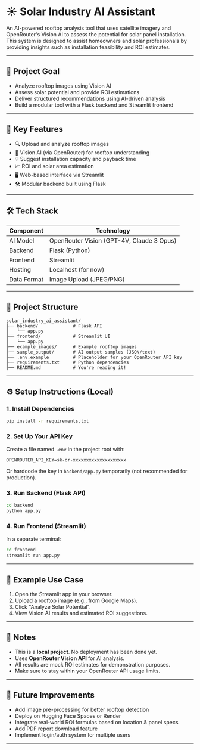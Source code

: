 
# ☀️ Solar Industry AI Assistant

An AI-powered rooftop analysis tool that uses satellite imagery and OpenRouter's Vision AI to assess the potential for solar panel installation. This system is designed to assist homeowners and solar professionals by providing insights such as installation feasibility and ROI estimates.

---

## 🎯 Project Goal

- Analyze rooftop images using Vision AI
- Assess solar potential and provide ROI estimations
- Deliver structured recommendations using AI-driven analysis
- Build a modular tool with a Flask backend and Streamlit frontend

---

## 🧠 Key Features

- 🔍 Upload and analyze rooftop images
- 🤖 Vision AI (via OpenRouter) for rooftop understanding
- 💡 Suggest installation capacity and payback time
- 📈 ROI and solar area estimation
- 🖥️ Web-based interface via Streamlit
- 🛠️ Modular backend built using Flask

---

## 🛠 Tech Stack

| Component  | Technology                    |
|------------|-------------------------------|
| AI Model   | OpenRouter Vision (GPT-4V, Claude 3 Opus) |
| Backend    | Flask (Python)                |
| Frontend   | Streamlit                     |
| Hosting    | Localhost (for now)           |
| Data Format| Image Upload (JPEG/PNG)       |

---

## 📁 Project Structure

```
solar_industry_ai_assistant/
├── backend/             # Flask API
│   └── app.py
├── frontend/            # Streamlit UI
│   └── app.py
├── example_images/      # Example rooftop images
├── sample_output/       # AI output samples (JSON/text)
├── .env.example         # Placeholder for your OpenRouter API key
├── requirements.txt     # Python dependencies
├── README.md            # You're reading it!
```

---

## ⚙️ Setup Instructions (Local)

### 1. Install Dependencies
```bash
pip install -r requirements.txt
```

### 2. Set Up Your API Key
Create a file named `.env` in the project root with:
```
OPENROUTER_API_KEY=sk-or-xxxxxxxxxxxxxxxxxxxx
```

Or hardcode the key in `backend/app.py` temporarily (not recommended for production).

### 3. Run Backend (Flask API)
```bash
cd backend
python app.py
```

### 4. Run Frontend (Streamlit)
In a separate terminal:
```bash
cd frontend
streamlit run app.py
```

---

## 🧪 Example Use Case

1. Open the Streamlit app in your browser.
2. Upload a rooftop image (e.g., from Google Maps).
3. Click "Analyze Solar Potential".
4. View Vision AI results and estimated ROI suggestions.

---

## 📌 Notes

- This is a **local project**. No deployment has been done yet.
- Uses **OpenRouter Vision API** for AI analysis.
- All results are mock ROI estimates for demonstration purposes.
- Make sure to stay within your OpenRouter API usage limits.

---

## 🔮 Future Improvements

- Add image pre-processing for better rooftop detection
- Deploy on Hugging Face Spaces or Render
- Integrate real-world ROI formulas based on location & panel specs
- Add PDF report download feature
- Implement login/auth system for multiple users

---
